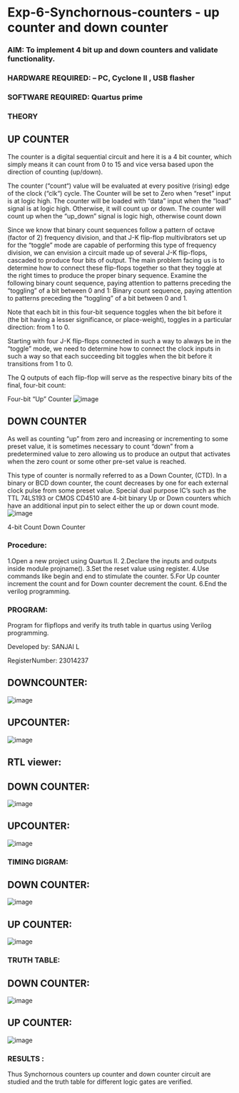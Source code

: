 # Exp-6-Synchornous-counters - up counter and down counter 
### AIM: To implement 4 bit up and down counters and validate  functionality.
### HARDWARE REQUIRED:  – PC, Cyclone II , USB flasher
### SOFTWARE REQUIRED:   Quartus prime
### THEORY 

## UP COUNTER 
The counter is a digital sequential circuit and here it is a 4 bit counter, which simply means it can count from 0 to 15 and vice versa based upon the direction of counting (up/down). 

The counter (“count“) value will be evaluated at every positive (rising) edge of the clock (“clk“) cycle.
The Counter will be set to Zero when “reset” input is at logic high.
The counter will be loaded with “data” input when the “load” signal is at logic high. Otherwise, it will count up or down.
The counter will count up when the “up_down” signal is logic high, otherwise count down

Since we know that binary count sequences follow a pattern of octave (factor of 2) frequency division, and that J-K flip-flop multivibrators set up for the “toggle” mode are capable of performing this type of frequency division, we can envision a circuit made up of several J-K flip-flops, cascaded to produce four bits of output.
The main problem facing us is to determine how to connect these flip-flops together so that they toggle at the right times to produce the proper binary sequence.
Examine the following binary count sequence, paying attention to patterns preceding the “toggling” of a bit between 0 and 1:
Binary count sequence, paying attention to patterns preceding the “toggling” of a bit between 0 and 1.

Note that each bit in this four-bit sequence toggles when the bit before it (the bit having a lesser significance, or place-weight), toggles in a particular direction: from 1 to 0.



 
 

Starting with four J-K flip-flops connected in such a way to always be in the “toggle” mode, we need to determine how to connect the clock inputs in such a way so that each succeeding bit toggles when the bit before it transitions from 1 to 0.

The Q outputs of each flip-flop will serve as the respective binary bits of the final, four-bit count:

 
 

Four-bit “Up” Counter
![image](https://user-images.githubusercontent.com/36288975/169644758-b2f4339d-9532-40c5-af40-8f4f8c942e2c.png)



## DOWN COUNTER 

As well as counting “up” from zero and increasing or incrementing to some preset value, it is sometimes necessary to count “down” from a predetermined value to zero allowing us to produce an output that activates when the zero count or some other pre-set value is reached.

This type of counter is normally referred to as a Down Counter, (CTD). In a binary or BCD down counter, the count decreases by one for each external clock pulse from some preset value. Special dual purpose IC’s such as the TTL 74LS193 or CMOS CD4510 are 4-bit binary Up or Down counters which have an additional input pin to select either the up or down count mode.
![image](https://user-images.githubusercontent.com/36288975/169644844-1a14e123-7228-4ed8-81a9-eb937dff4ac8.png)


4-bit Count Down Counter
### Procedure:
1.Open a new project using Quartus II.
2.Declare the inputs and outputs inside module projname().
3.Set the reset value using register.
4.Use commands like begin and end to stimulate the counter.
5.For Up counter increment the count and for Down counter decrement the count.
6.End the verilog programming.

### PROGRAM:
Program for flipflops  and verify its truth table in quartus using Verilog programming.

Developed by: SANJAI L

RegisterNumber: 23014237 

## DOWNCOUNTER:
![image](https://github.com/SanjaiOfficial/Exp-7-Synchornous-counters-/assets/151763180/c54d138b-770e-4afa-a30d-ebc705054f72)

## UPCOUNTER:
![image](https://github.com/SanjaiOfficial/Exp-7-Synchornous-counters-/assets/151763180/04439ef9-0ca5-4c98-92a9-50212151ab0a)

## RTL viewer:
## DOWN COUNTER:
![image](https://github.com/SanjaiOfficial/Exp-7-Synchornous-counters-/assets/151763180/bb04906e-1ebf-4126-9ab6-97af56f1ecbb)

## UPCOUNTER:
![image](https://github.com/SanjaiOfficial/Exp-7-Synchornous-counters-/assets/151763180/b4d3d24c-2917-4baa-9ffa-b611c3628fbe)

### TIMING DIGRAM:
## DOWN COUNTER:
![image](https://github.com/SanjaiOfficial/Exp-7-Synchornous-counters-/assets/151763180/e3c8379e-4c98-4fd3-b159-bcdce903fd19)

## UP COUNTER:
![image](https://github.com/SanjaiOfficial/Exp-7-Synchornous-counters-/assets/151763180/1ce236b7-1a42-4a36-bbb5-1fcac442925d)

### TRUTH TABLE:
## DOWN COUNTER:
![image](https://github.com/SanjaiOfficial/Exp-7-Synchornous-counters-/assets/151763180/1e9011b3-11fc-4ce1-9669-ee3abbff3f6b)

## UP COUNTER:
![image](https://github.com/SanjaiOfficial/Exp-7-Synchornous-counters-/assets/151763180/c318bdaf-87ac-43da-92a9-8a26af6570d0)


### RESULTS :
Thus Synchornous counters up counter and down counter circuit are studied and the truth table for different logic gates are verified.



